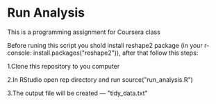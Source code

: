 Run Analysis
============

This is a programming assignment for Coursera class


Before runing this script you shold install reshape2 package (in your r-console: install.packages("reshape2")), after that follow this steps:

1.Clone this repository to you computer

2.In RStudio open rep directory and run source("run_analysis.R")

3.The output file will be created — "tidy_data.txt"

